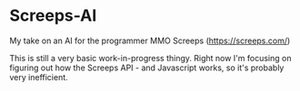 # Screeps-AI
My take on an AI for the programmer MMO Screeps (https://screeps.com/)

This is still a very basic work-in-progress thingy. Right now I'm focusing on figuring out how the Screeps API - and Javascript works, so it's probably very inefficient.


